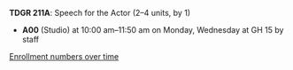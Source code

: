 **TDGR 211A**: Speech for the Actor (2–4 units, by 1)

- **A00** (Studio) at 10:00 am–11:50 am on Monday, Wednesday at GH 15 by staff

[Enrollment numbers over time](./TDGR211A.tsv)
